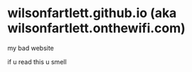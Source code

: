 # wilsonfartlett.github.io (aka wilsonfartlett.onthewifi.com)
my bad website




if  u read this u smell
